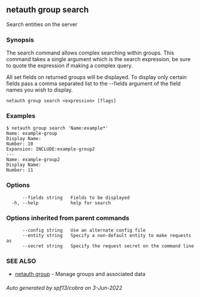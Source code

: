 ## netauth group search

Search entities on the server

### Synopsis


The search command allows complex searching within groups.  This
command takes a single argument which is the search expression, be
sure to quote the expression if making a complex query.

All set fields on returned groups will be displayed.  To display
only certain fields pass a comma separated list to the --fields
argument of the field names you wish to display.

```
netauth group search <expression> [flags]
```

### Examples

```
$ netauth group search 'Name:example*'
Name: example-group
Display Name:
Number: 10
Expansion: INCLUDE:example-group2
---
Name: example-group2
Display Name:
Number: 11

```

### Options

```
      --fields string   Fields to be displayed
  -h, --help            help for search
```

### Options inherited from parent commands

```
      --config string   Use an alternate config file
      --entity string   Specify a non-default entity to make requests as
      --secret string   Specify the request secret on the command line
```

### SEE ALSO

* [netauth group](netauth_group.md)	 - Manage groups and associated data

###### Auto generated by spf13/cobra on 3-Jun-2022
